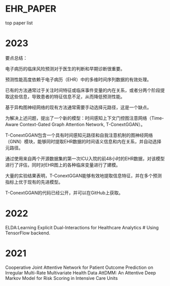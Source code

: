 # EHR_PAPER
top paper list

# 2023
要点总结：

电子病历的临床风险预测对于医生的判断和早期诊断很重要。

预测性能高度依赖于电子病历（EHR）中的多维时间序列数据的有效处理。

已有的方法通常过于关注时间特征或临床事件变量的内在关系，或者分两个阶段提取这些信息，导致患者的特征信息不足，从而降低预测性能。

基于异构图神经网络的现有方法通常需要手动选择元路径，这是一个缺点。

为解决上述问题，提出了一个新的模型：时间感知上下文门控图注意网络（Time-Aware Context-Gated Graph Attention Network, T-ConextGGAN）。

T-ConextGGAN包含一个具有时间感知元路径和自我注意机制的图神经网络（GNN）模块，能够同时提取EHR数据的时间语义信息和内在关系，并自动选择元路径。

通过使用来自两个开源数据集的第一次ICU入院的前48小时的EHR数据，对该模型进行了评估，同时对EHR图上的各种临床变量进行了建模。

大量的实验结果表明，T-ConextGGAN能够有效地提取信息特征，并在多个预测指标上优于现有的先进模型。

T-ConextGGAN的代码已经公开，并可以在GitHub上获取。

# 2022
ELDA:Learning Explicit Dual-Interactions for Healthcare Analytics # Using TensorFlow backend.

# 2021 

Cooperative Joint Attentive Network for Patient Outcome Prediction on Irregular Multi-Rate Multivariate Health Data
AttDMM: An Attentive Deep Markov Model for Risk Scoring in Intensive Care Units
